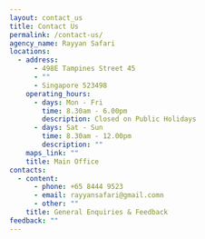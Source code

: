 ```yaml
---
layout: contact_us
title: Contact Us
permalink: /contact-us/
agency_name: Rayyan Safari
locations:
  - address:
      - 498E Tampines Street 45
      - ""
      - Singapore 523498
    operating_hours:
      - days: Mon - Fri
        time: 8.30am - 6.00pm
        description: Closed on Public Holidays
      - days: Sat - Sun
        time: 8.30am - 12.00pm
        description: ""
    maps_link: ""
    title: Main Office
contacts:
  - content:
      - phone: +65 8444 9523
      - email: rayyansafari@gmail.comn
      - other: ""
    title: General Enquiries & Feedback
feedback: ""
---
```

